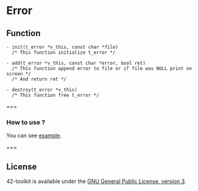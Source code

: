 Error
==========

## Function

	- init(t_error *v_this, const char *file)
	  /* This function initialize t_error */

	- add(t_error *v_this, const char *error, bool ret)
	  /* This function append error to file or if file was NULL print on screen */
	  /* And return ret */

	- destroy(t_error *v_this)
	  /* This function free t_error */

===
### How to use ?

You can see [example](https://github.com/42School/42-toolkit/tree/master/examples/libc/error).

===
## License

42-toolkit is available under the [GNU General Public License, version 3](LICENSE).
